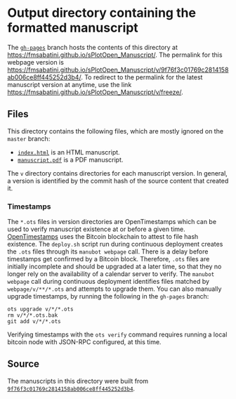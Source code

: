 # Output directory containing the formatted manuscript

The [`gh-pages`](https://github.com/fmsabatini/sPlotOpen_Manuscript/tree/gh-pages) branch hosts the contents of this directory at <https://fmsabatini.github.io/sPlotOpen_Manuscript/>.
The permalink for this webpage version is <https://fmsabatini.github.io/sPlotOpen_Manuscript/v/9f76f3c01769c2814158ab006ce8ff445252d3b4/>.
To redirect to the permalink for the latest manuscript version at anytime, use the link <https://fmsabatini.github.io/sPlotOpen_Manuscript/v/freeze/>.

## Files

This directory contains the following files, which are mostly ignored on the `master` branch:

+ [`index.html`](index.html) is an HTML manuscript.
+ [`manuscript.pdf`](manuscript.pdf) is a PDF manuscript.

The `v` directory contains directories for each manuscript version.
In general, a version is identified by the commit hash of the source content that created it.

### Timestamps

The `*.ots` files in version directories are OpenTimestamps which can be used to verify manuscript existence at or before a given time.
[OpenTimestamps](https://opentimestamps.org/) uses the Bitcoin blockchain to attest to file hash existence.
The `deploy.sh` script run during continuous deployment creates the `.ots` files through its `manubot webpage` call.
There is a delay before timestamps get confirmed by a Bitcoin block.
Therefore, `.ots` files are initially incomplete and should be upgraded at a later time, so that they no longer rely on the availability of a calendar server to verify.
The `manubot webpage` call during continuous deployment identifies files matched by `webpage/v/**/*.ots` and attempts to upgrade them.
You can also manually upgrade timestamps, by running the following in the `gh-pages` branch:

```shell
ots upgrade v/*/*.ots
rm v/*/*.ots.bak
git add v/*/*.ots
```

Verifying timestamps with the `ots verify` command requires running a local bitcoin node with JSON-RPC configured, at this time.

## Source

The manuscripts in this directory were built from
[`9f76f3c01769c2814158ab006ce8ff445252d3b4`](https://github.com/fmsabatini/sPlotOpen_Manuscript/commit/9f76f3c01769c2814158ab006ce8ff445252d3b4).
